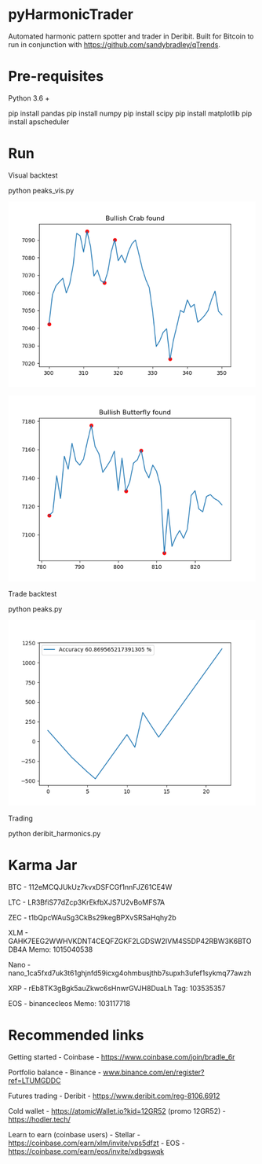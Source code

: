 # pyHarmonicTrader

Automated harmonic pattern spotter and trader in Deribit. Built for Bitcoin to run in conjunction with https://github.com/sandybradley/qTrends.

# Pre-requisites

Python 3.6 +

pip install pandas
pip install numpy 
pip install scipy 
pip install matplotlib 
pip install apscheduler 

# Run

Visual backtest

python peaks_vis.py

![Harmonic pattern](visual.png)

![Harmonic pattern](visual2.png)

Trade backtest

python peaks.py

![PNL](pnl.png)

Trading

python deribit_harmonics.py


# Karma Jar

BTC - 112eMCQJUkUz7kvxDSFCGf1nnFJZ61CE4W

LTC - LR3BfiS77dZcp3KrEkfbXJS7U2vBoMFS7A

ZEC - t1bQpcWAuSg3CkBs29kegBPXvSRSaHqhy2b

XLM - GAHK7EEG2WWHVKDNT4CEQFZGKF2LGDSW2IVM4S5DP42RBW3K6BTODB4A Memo: 1015040538

Nano - nano_1ca5fxd7uk3t61ghjnfd59icxg4ohmbusjthb7supxh3ufef1sykmq77awzh

XRP - rEb8TK3gBgk5auZkwc6sHnwrGVJH8DuaLh Tag: 103535357

EOS - binancecleos Memo: 103117718

# Recommended links

Getting started - Coinbase - https://www.coinbase.com/join/bradle_6r

Portfolio balance - Binance - www.binance.com/en/register?ref=LTUMGDDC

Futures trading - Deribit - https://www.deribit.com/reg-8106.6912

Cold wallet - https://atomicWallet.io?kid=12GR52 (promo 12GR52) - https://hodler.tech/

Learn to earn (coinbase users) - Stellar - https://coinbase.com/earn/xlm/invite/vps5dfzt
                               -  EOS - https://coinbase.com/earn/eos/invite/xdbgswqk
                               
                               
